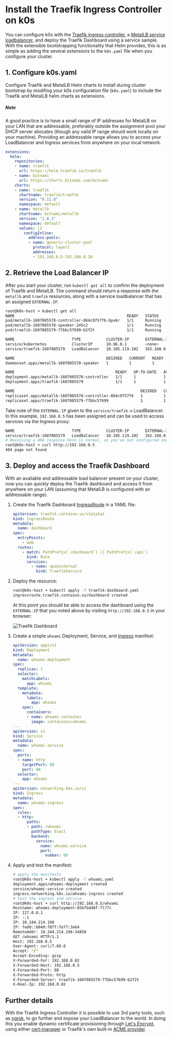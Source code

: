 # Install the Traefik Ingress Controller on k0s

You can configure k0s with the [Traefik ingress
controller](https://doc.traefik.io/traefik/providers/kubernetes-ingress/), a
[MetalLB service loadbalancer](https://metallb.universe.tf/),
and deploy the Traefik Dashboard using a service sample. With the extensible
bootstrapping functionality that Helm provides, this is as simple as adding the
several extensions to the `k0s.yaml` file  when you configure your cluster.

## 1. Configure k0s.yaml

Configure Traefik and MetalLB Helm charts to install during cluster bootstrap
by modifing your k0s configuration file (`k0s.yaml`) to include the Traefik and
MetalLB helm charts as extensions.

##### Note

A good practice is to have a small range of IP addresses for MetalLB on your
LAN that are addressable, preferably outside the assignment pool your DHCP
server allocates (though any valid IP range should work locally on your
machine). Providing an addressable range allows you to access your
LoadBalancer and Ingress services from anywhere on your local network.

```yaml
extensions:
  helm:
    repositories:
    - name: traefik
      url: https://helm.traefik.io/traefik
    - name: bitnami
      url: https://charts.bitnami.com/bitnami
    charts:
    - name: traefik
      chartname: traefik/traefik
      version: "9.11.0"
      namespace: default
    - name: metallb
      chartname: bitnami/metallb
      version: "1.0.1"
      namespace: default
      values: |2
        configInline:
          address-pools:
          - name: generic-cluster-pool
            protocol: layer2
            addresses:
            - 192.168.0.5-192.168.0.10
```

## 2. Retrieve the Load Balancer IP

After you start your cluster, run `kubectl get all` to confirm the deployment
of Traefik and MetalLB. The command should return a response with the `metallb`
and `traefik` resources, along with a service loadbalancer that has an assigned `EXTERNAL-IP`.

```bash
root@k0s-host ➜ kubectl get all
NAME                                                 READY   STATUS    RESTARTS   AGE
pod/metallb-1607085578-controller-864c9757f6-bpx6r   1/1     Running   0          81s
pod/metallb-1607085578-speaker-245c2                 1/1     Running   0          60s
pod/traefik-1607085579-77bbc57699-b2f2t              1/1     Running   0          81s

NAME                         TYPE           CLUSTER-IP       EXTERNAL-IP      PORT(S)                      AGE
service/kubernetes           ClusterIP      10.96.0.1        <none>           443/TCP                      96s
service/traefik-1607085579   LoadBalancer   10.105.119.102   192.168.0.5      80:32153/TCP,443:30791/TCP   84s

NAME                                        DESIRED   CURRENT   READY   UP-TO-DATE   AVAILABLE   NODE SELECTOR            AGE
daemonset.apps/metallb-1607085578-speaker   1         1         1       1            1           kubernetes.io/os=linux   87s

NAME                                            READY   UP-TO-DATE   AVAILABLE   AGE
deployment.apps/metallb-1607085578-controller   1/1     1            1           87s
deployment.apps/traefik-1607085579              1/1     1            1           84s

NAME                                                       DESIRED   CURRENT   READY   AGE
replicaset.apps/metallb-1607085578-controller-864c9757f6   1         1         1       81s
replicaset.apps/traefik-1607085579-77bbc57699              1         1         1       81s
```

Take note of the `EXTERNAL-IP` given to the `service/traefik-n` LoadBalancer.
In this example, `192.168.0.5` has been assigned and can be used to access services via the Ingress proxy:

```bash
NAME                         TYPE           CLUSTER-IP       EXTERNAL-IP      PORT(S)                      AGE
service/traefik-1607085579   LoadBalancer   10.105.119.102   192.168.0.5      80:32153/TCP,443:30791/TCP   84s
# Receiving a 404 response here is normal, as you've not configured any Ingress resources to respond yet
root@k0s-host ➜ curl http://192.168.0.5
404 page not found
```

## 3. Deploy and access the Traefik Dashboard

With an available and addressable load balancer present on your cluster, now
you can quickly deploy the Traefik dashboard and access it from anywhere on
your LAN (assuming that MetalLB is configured with an addressable range).

1. Create the Traefik Dashboard [IngressRoute](https://doc.traefik.io/traefik/providers/kubernetes-crd/) in a YAML file:

    ```yaml
    apiVersion: traefik.containo.us/v1alpha1
    kind: IngressRoute
    metadata:
      name: dashboard
    spec:
      entryPoints:
        - web
      routes:
        - match: PathPrefix(`/dashboard`) || PathPrefix(`/api`)
          kind: Rule
          services:
            - name: api@internal
              kind: TraefikService
    ```

2. Deploy the resource:

    ```bash
    root@k0s-host ➜ kubectl apply -f traefik-dashboard.yaml
    ingressroute.traefik.containo.us/dashboard created
    ```

    At this point you should be able to access the dashboard using the `EXTERNAL-IP` that you noted above by visiting `http://192.168.0.5` in your browser:

    ![Traefik Dashboard](../img/traefik-dashboard.png)

3. Create a simple `whoami` Deployment, Service, and [Ingress](https://kubernetes.io/docs/concepts/services-networking/ingress/) manifest:

    ```yaml
    apiVersion: apps/v1
    kind: Deployment
    metadata:
      name: whoami-deployment
    spec:
      replicas: 1
      selector:
        matchLabels:
          app: whoami
      template:
        metadata:
          labels:
            app: whoami
        spec:
          containers:
          - name: whoami-container
            image: containous/whoami
    ---
    apiVersion: v1
    kind: Service
    metadata:
      name: whoami-service
    spec:
      ports:
      - name: http
        targetPort: 80
        port: 80
      selector:
        app: whoami
    ---
    apiVersion: networking.k8s.io/v1
    kind: Ingress
    metadata:
      name: whoami-ingress
    spec:
      rules:
      - http:
          paths:
          - path: /whoami
            pathType: Exact
            backend:
              service:
                name: whoami-service
                port:
                  number: 80
    ```

4. Apply and test the manifest:

    ```bash
    # apply the manifests
    root@k0s-host ➜ kubectl apply -f whoami.yaml
    deployment.apps/whoami-deployment created
    service/whoami-service created
    ingress.networking.k8s.io/whoami-ingress created
    # test the ingress and service
    root@k0s-host ➜ curl http://192.168.0.5/whoami
    Hostname: whoami-deployment-85bfbd48f-7l77c
    IP: 127.0.0.1
    IP: ::1
    IP: 10.244.214.198
    IP: fe80::b049:f8ff:fe77:3e64
    RemoteAddr: 10.244.214.196:34858
    GET /whoami HTTP/1.1
    Host: 192.168.0.5
    User-Agent: curl/7.68.0
    Accept: */*
    Accept-Encoding: gzip
    X-Forwarded-For: 192.168.0.82
    X-Forwarded-Host: 192.168.0.5
    X-Forwarded-Port: 80
    X-Forwarded-Proto: http
    X-Forwarded-Server: traefik-1607085579-77bbc57699-b2f2t
    X-Real-Ip: 192.168.0.82
    ```

## Further details

With the Traefik Ingress Controller it is possible to use 3rd party tools, such
as [ngrok](https://ngrok.io), to go further and expose your LoadBalancer to the
world. In doing this you enable dynamic certificate provisioning through [Let's
Encrypt](https://letsencrypt.org/), using either
[cert-manager](https://cert-manager.io/docs/) or Traefik's own built-in [ACME provider](https://doc.traefik.io/traefik/v2.0/user-guides/crd-acme/).
